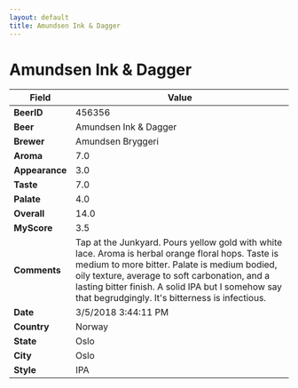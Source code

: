 ```yaml
---
layout: default
title: Amundsen Ink & Dagger
---
```


# Amundsen Ink & Dagger

| Field         | Value     |
|---------------|-----------|
| **BeerID** | 456356 |
| **Beer** | Amundsen Ink & Dagger |
| **Brewer** | Amundsen Bryggeri |
| **Aroma** | 7.0 |
| **Appearance** | 3.0 |
| **Taste** | 7.0 |
| **Palate** | 4.0 |
| **Overall** | 14.0 |
| **MyScore** | 3.5 |
| **Comments** | Tap at the Junkyard. Pours yellow gold with white lace. Aroma is herbal orange floral hops. Taste is medium to more bitter. Palate is medium bodied, oily texture, average to soft carbonation, and a lasting bitter finish. A solid IPA but I somehow say that begrudgingly. It&#39;s bitterness is infectious. |
| **Date** | 3/5/2018 3:44:11 PM |
| **Country** | Norway |
| **State** | Oslo |
| **City** | Oslo |
| **Style** | IPA |
